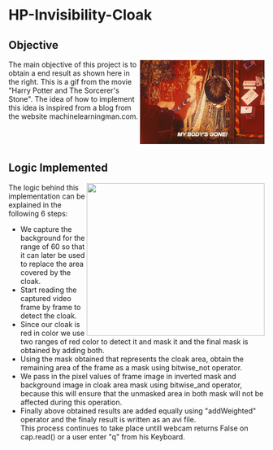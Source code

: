 # HP-Invisibility-Cloak

## Objective
<img align="right" src="HP.gif">
  The main objective of this project is to obtain a end result as shown here in the right. This is a gif from the movie "Harry Potter and The Sorcerer's Stone". The idea of how to implement this idea is inspired from a blog from the website machinelearningman.com. 
<br><br><br><br>

## Logic Implemented
<img align="right" height="300" width="350" src="harry_potter.gif">
The logic behind this implementation can be explained in the following 6 steps:
  
* We capture the background for the range of 60 so that it can later be used to replace the area covered by the cloak.
* Start reading the captured video frame by frame to detect the cloak.
* Since our cloak is red in color we use two ranges of red color to detect it and mask it and the final mask is obtained by adding both.
* Using the mask obtained that represents the cloak area, obtain the remaining area of the frame as a mask using bitwise_not operator.
* We pass in the pixel values of frame image in inverted mask and background image in cloak area mask using bitwise_and operator, because this will ensure that the unmasked area in both mask will not be affected during this operation.
* Finally above obtained results are added equally using "addWeighted" operator and the finaly result is written as an avi file.
<br>This process continues to take place untill webcam returns False on cap.read() or a user enter "q" from his Keyboard.

